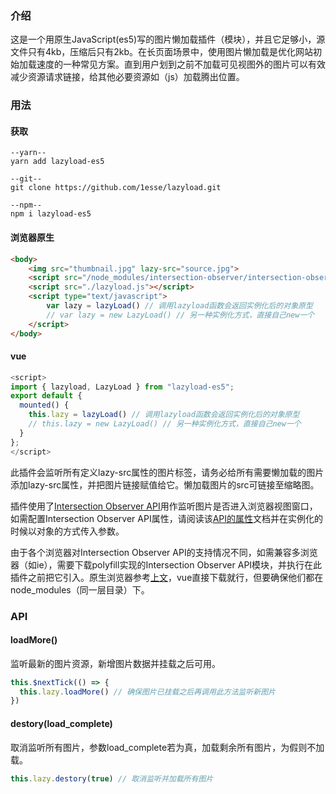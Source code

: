 ### 介绍
这是一个用原生JavaScript(es5)写的图片懒加载插件（模块），并且它足够小，源文件只有4kb，压缩后只有2kb。在长页面场景中，使用图片懒加载是优化网站初始加载速度的一种常见方案。直到用户划到之前不加载可见视图外的图片可以有效减少资源请求链接，给其他必要资源如（js）加载腾出位置。

### 用法
#### 获取
```
--yarn--
yarn add lazyload-es5

--git--
git clone https://github.com/1esse/lazyload.git

--npm--
npm i lazyload-es5
```

#### 浏览器原生
```html
<body>
    <img src="thumbnail.jpg" lazy-src="source.jpg">
    <script src="/node_modules/intersection-observer/intersection-observer.js"></script>
    <script src="./lazyload.js"></script>
    <script type="text/javascript">
        var lazy = lazyLoad() // 调用lazyload函数会返回实例化后的对象原型
        // var lazy = new LazyLoad() // 另一种实例化方式，直接自己new一个
    </script>
</body>
```

#### vue
```javascript
<script>
import { lazyload, LazyLoad } from "lazyload-es5";
export default {
  mounted() {
    this.lazy = lazyLoad() // 调用lazyload函数会返回实例化后的对象原型
    // this.lazy = new LazyLoad() // 另一种实例化方式，直接自己new一个
  }
};
</script>
```

此插件会监听所有定义lazy-src属性的图片标签，请务必给所有需要懒加载的图片添加lazy-src属性，并把图片链接赋值给它。懒加载图片的src可链接至缩略图。

插件使用了[Intersection Observer API](https://developer.mozilla.org/zh-CN/docs/Web/API/IntersectionObserver)用作监听图片是否进入浏览器视图窗口，如需配置Intersection Observer API属性，请阅读该[API的属性](https://developer.mozilla.org/zh-CN/docs/Web/API/IntersectionObserver#%E5%B1%9E%E6%80%A7)文档并在实例化的时候以对象的方式传入参数。

由于各个浏览器对Intersection Observer API的支持情况不同，如需兼容多浏览器（如ie），需要下载polyfill实现的Intersection Observer API模块，并执行在此插件之前把它引入。原生浏览器参考[上文](#浏览器原生)，vue直接下载就行，但要确保他们都在node_modules（同一层目录）下。

### API
#### loadMore()
监听最新的图片资源，新增图片数据并挂载之后可用。
```javascript
this.$nextTick(() => { 
  this.lazy.loadMore() // 确保图片已挂载之后再调用此方法监听新图片
})
```
#### destory(load_complete)
取消监听所有图片，参数load_complete若为真，加载剩余所有图片，为假则不加载。
```javascript
this.lazy.destory(true) // 取消监听并加载所有图片
```

